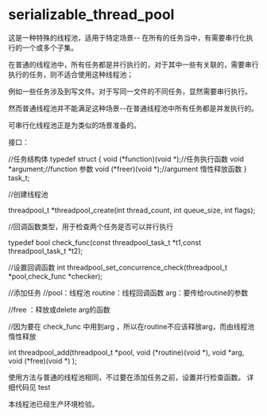 # serializable_thread_pool
这是一种特殊的线程池，适用于特定场景-- 在所有的任务当中，有需要串行化执行的一个或多个子集。

在普通的线程池中，所有任务都是并行执行的，对于其中一些有关联的，需要串行执行的任务，则不适合使用这种线程池；

例如一些任务涉及到写文件。对于写同一文件的不同任务，显然需要串行执行。

然而普通线程池并不能满足这种场景--在普通线程池中所有任务都是并发执行的。

可串行化线程池正是为类似的场景准备的。










接口：

//任务结构体
typedef struct {
    void (*function)(void *);//任务执行函数
    void *argument;//function 参数
	void (*freer)(void *);//argument 惰性释放函数
} task_t;
 
 
//创建线程池

threadpool_t *threadpool_create(int thread_count, int queue_size, int flags);
 
 
//回调函数类型，用于检查两个任务是否可以并行执行

typedef  bool check_func(const threadpool_task_t *t1,const threadpool_task_t *t2);

//设置回调函数
int threadpool_set_concurrence_check(threadpool_t *pool,check_func *checker);
 
 
 
 
 
 
//添加任务 
//pool：线程池  routine：线程回调函数   arg：要传给routine的参数

//free ：释放或delete arg的函数

//因为要在 check_func 中用到arg ，所以在routine不应该释放arg，而由线程池惰性释放

int threadpool_add(threadpool_t *pool, void (*routine)(void *),
                   void *arg, void (*free)(void *) );
                   
                   
 
使用方法与普通的线程池相同，不过要在添加任务之前，设置并行检查函数。
详细代码见 test

本线程池已经生产环境检验。

